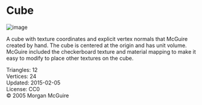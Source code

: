 # Cube

![image](https://casual-effects.com/g3d/data10/common/model/cube/icon.png)

A cube with texture coordinates and explicit vertex normals that McGuire created by hand. The cube is centered at the origin and has 
unit volume. McGuire included the checkerboard texture and material mapping to make it easy to modify to place other textures on the cube.


Triangles: 12\
Vertices: 24\
Updated: 2015-02-05\
License: CC0\
© 2005 Morgan McGuire